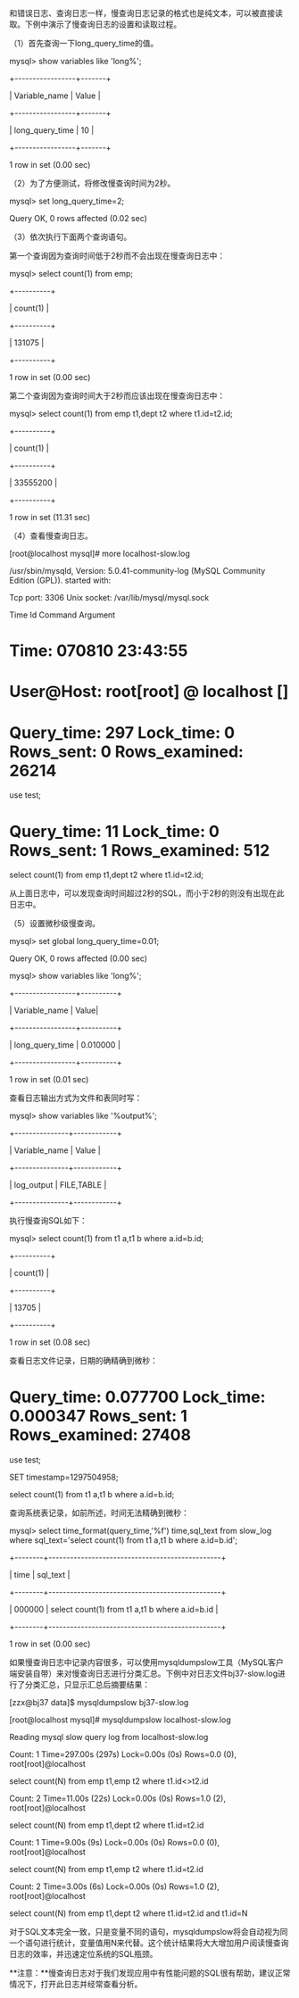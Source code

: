 

和错误日志、查询日志一样，慢查询日志记录的格式也是纯文本，可以被直接读取。下例中演示了慢查询日志的设置和读取过程。

（1）首先查询一下long_query_time的值。

mysql> show variables like 'long%';

+-----------------+-------+

| Variable_name | Value |

+-----------------+-------+

| long_query_time | 10 |

+-----------------+-------+

1 row in set (0.00 sec)

（2）为了方便测试，将修改慢查询时间为2秒。

mysql> set long_query_time=2;

Query OK, 0 rows affected (0.02 sec)

（3）依次执行下面两个查询语句。

第一个查询因为查询时间低于2秒而不会出现在慢查询日志中：

mysql> select count(1) from emp;

+----------+

| count(1) |

+----------+

| 131075 |

+----------+

1 row in set (0.00 sec)

第二个查询因为查询时间大于2秒而应该出现在慢查询日志中：

mysql> select count(1) from emp t1,dept t2 where t1.id=t2.id;

+----------+

| count(1) |

+----------+

| 33555200 |

+----------+

1 row in set (11.31 sec)

（4）查看慢查询日志。

[root@localhost mysql]# more localhost-slow.log

/usr/sbin/mysqld, Version: 5.0.41-community-log (MySQL Community Edition (GPL)). started with:

Tcp port: 3306 Unix socket: /var/lib/mysql/mysql.sock

Time Id Command Argument

# Time: 070810 23:43:55

# User@Host: root[root] @ localhost []

# Query_time: 297 Lock_time: 0 Rows_sent: 0 Rows_examined: 26214

use test;

# Query_time: 11 Lock_time: 0 Rows_sent: 1 Rows_examined: 512

select count(1) from emp t1,dept t2 where t1.id=t2.id;

从上面日志中，可以发现查询时间超过2秒的SQL，而小于2秒的则没有出现在此日志中。

（5）设置微秒级慢查询。

mysql> set global long_query_time=0.01;

Query OK, 0 rows affected (0.00 sec)

mysql> show variables like 'long%';

+-----------------+----------+

| Variable_name | Value|

+-----------------+----------+

| long_query_time | 0.010000 |

+-----------------+----------+

1 row in set (0.01 sec)

查看日志输出方式为文件和表同时写：

mysql> show variables like '%output%';

+---------------+------------+

| Variable_name | Value |

+---------------+------------+

| log_output | FILE,TABLE |

+---------------+------------+

执行慢查询SQL如下：

mysql> select count(1) from t1 a,t1 b where a.id=b.id;

+----------+

| count(1) |

+----------+

| 13705 |

+----------+

1 row in set (0.08 sec)

查看日志文件记录，日期的确精确到微秒：

# Query_time: 0.077700 Lock_time: 0.000347 Rows_sent: 1 Rows_examined: 27408

use test;

SET timestamp=1297504958;

select count(1) from t1 a,t1 b where a.id=b.id;

查询系统表记录，如前所述，时间无法精确到微秒：

mysql> select time_format(query_time,'%f') time,sql_text from slow_log where sql_text='select count(1) from t1 a,t1 b where a.id=b.id';

+--------+------------------------------------------------+

| time | sql_text |

+--------+------------------------------------------------+

| 000000 | select count(1) from t1 a,t1 b where a.id=b.id |

+--------+------------------------------------------------+

1 row in set (0.00 sec)

如果慢查询日志中记录内容很多，可以使用mysqldumpslow工具（MySQL客户端安装自带）来对慢查询日志进行分类汇总。下例中对日志文件bj37-slow.log进行了分类汇总，只显示汇总后摘要结果：

[zzx@bj37 data]$ mysqldumpslow bj37-slow.log

[root@localhost mysql]# mysqldumpslow localhost-slow.log

Reading mysql slow query log from localhost-slow.log

Count: 1 Time=297.00s (297s) Lock=0.00s (0s) Rows=0.0 (0), root[root]@localhost

select count(N) from emp t1,emp t2 where t1.id<>t2.id

Count: 2 Time=11.00s (22s) Lock=0.00s (0s) Rows=1.0 (2), root[root]@localhost

select count(N) from emp t1,dept t2 where t1.id=t2.id

Count: 1 Time=9.00s (9s) Lock=0.00s (0s) Rows=0.0 (0), root[root]@localhost

select count(N) from emp t1,emp t2 where t1.id=t2.id

Count: 2 Time=3.00s (6s) Lock=0.00s (0s) Rows=1.0 (2), root[root]@localhost

select count(N) from emp t1,dept t2 where t1.id=t2.id and t1.id=N

对于SQL文本完全一致，只是变量不同的语句，mysqldumpslow将会自动视为同一个语句进行统计，变量值用N来代替。这个统计结果将大大增加用户阅读慢查询日志的效率，并迅速定位系统的SQL瓶颈。

**注意：**慢查询日志对于我们发现应用中有性能问题的SQL很有帮助，建议正常情况下，打开此日志并经常查看分析。



